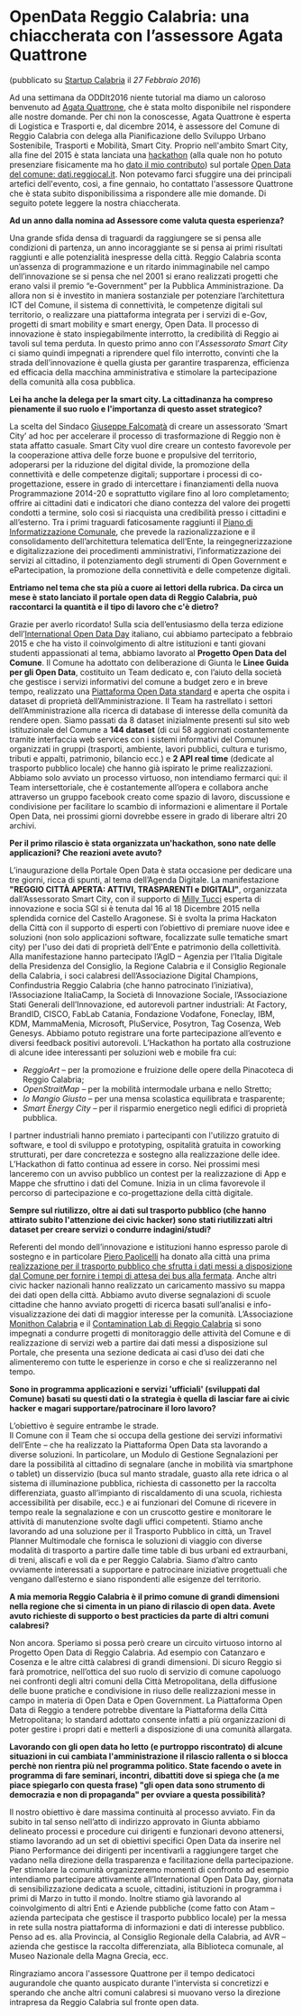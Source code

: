 # OpenData Reggio Calabria: una chiaccherata con l’assessore Agata Quattrone #
(pubblicato su [Startup Calabria](http://www.startupcalabria.com/opendata-reggio-calabria-una-chiaccherata-con-lassessore-agata-quattrone/) il *27 Febbraio 2016*)

Ad una settimana da ODDIt2016 niente tutorial ma diamo un caloroso benvenuto ad [Agata Quattrone](http://it.linkedin.com/in/quattroneagata), che è stata molto disponibile nel rispondere alle nostre domande.
Per chi non la conoscesse, Agata Quattrone è esperta di Logistica e Trasporti e, dal dicembre 2014, è assessore del Comune di Reggio Calabria con delega alla Pianificazione dello Sviluppo Urbano Sostenibile, Trasporti e Mobilità, Smart City.
Proprio nell'ambito Smart City, alla fine del 2015 è stata lanciata una [hackathon](https://it.wikipedia.org/wiki/Hackathon) (alla quale non ho potuto presenziare fisicamente ma ho [dato il mio contributo](nicoprocopio.blogspot.it/2015/12/bus-stops-dal-portale-open-data-di.html)) sul portale [Open Data del comune: dati.reggiocal.it](http://dati.reggiocal.it/).
Non potevamo farci sfuggire una dei principali artefici dell'evento, così, a fine gennaio, ho contattato l'assessore Quattrone che è stata subito disponibilissima a rispondere alle mie domande. Di seguito potete leggere la nostra chiaccherata.

**Ad un anno dalla nomina ad Assessore come valuta questa esperienza?**

Una grande sfida densa di traguardi da raggiungere se si pensa alle condizioni di partenza, un anno incoraggiante se si pensa ai primi risultati raggiunti e alle potenzialità inespresse della città.
Reggio Calabria sconta un’assenza di programmazione e un ritardo inimmaginabile nel campo dell’innovazione se si pensa che nel 2001 si erano realizzati progetti che erano valsi il premio “e-Government” per la Pubblica Amministrazione. Da allora non si è investito in maniera sostanziale per potenziare l’architettura ICT del Comune, il sistema di connettività, le competenze digitali sul territorio, o realizzare una piattaforma integrata per i servizi di e-Gov, progetti di smart mobility e smart energy, Open Data. Il processo di innovazione è stato inspiegabilmente interrotto, la credibilità di Reggio ai tavoli sul tema perduta.
In questo primo anno con l’*Assessorato Smart City* ci siamo quindi impegnati a riprendere quel filo interrotto, convinti che la strada dell’innovazione è quella giusta per garantire trasparenza, efficienza ed efficacia della macchina amministrativa e stimolare la partecipazione della comunità alla cosa pubblica.

**Lei ha anche la delega per la smart city. La cittadinanza ha compreso pienamente il suo ruolo e l'importanza di questo asset strategico?**

La scelta del Sindaco [Giuseppe Falcomatà](https://en.wikipedia.org/wiki/Giuseppe_Falcomat%C3%A0) di creare un assessorato ‘Smart City’ ad hoc per accelerare il processo di trasformazione di Reggio non è stata affatto casuale. Smart City vuol dire creare un contesto favorevole per la cooperazione attiva delle forze buone e propulsive del territorio, adoperarsi per la riduzione del digital divide, la promozione della connettività e delle competenze digitali; supportare i processi di co-progettazione, essere in grado di intercettare i finanziamenti della nuova Programmazione 2014-20 e soprattutto vigilare fino al loro completamento; offrire ai cittadini dati e indicatori che diano contezza del valore dei progetti condotti a termine, solo così si riacquista una credibilità presso i cittadini e all’esterno.
Tra i primi traguardi faticosamente raggiunti il [Piano di Informatizzazione Comunale](http://dati.reggiocal.it/?page_id=345), che prevede la razionalizzazione e il consolidamento dell’architettura telematica dell’Ente, la reingegnerizzazione e digitalizzazione dei procedimenti amministrativi, l’informatizzazione dei servizi al cittadino, il potenziamento degli strumenti di Open Government e ePartecipation, la promozione della connettività e delle competenze digitali.

**Entriamo nel tema che sta più a cuore ai lettori della rubrica. Da circa un mese è stato lanciato il portale open data di Reggio Calabria, può raccontarci la quantità e il tipo di lavoro che c'è dietro?**

Grazie per averlo ricordato! Sulla scia dell’entusiasmo della terza edizione dell’[International Open Data Day](http://opendataday.org/) italiano, cui abbiamo partecipato a febbraio 2015 e che ha visto il coinvolgimento di altre istituzioni e tanti giovani studenti appassionati al tema, abbiamo lavorato al **Progetto Open Data del Comune**.
Il Comune ha adottato con deliberazione di Giunta le **Linee Guida per gli Open Data**, costituito un Team dedicato e, con l’aiuto della società che gestisce i servizi informativi del comune a budget zero e in breve tempo, realizzato una [Piattaforma Open Data standard](http://dati.reggiocal.it/) e aperta che ospita i dataset di proprietà dell’Amministrazione. Il Team ha rastrellato i settori dell’Amministrazione alla ricerca di database di interesse della comunità da rendere open. Siamo passati da 8 dataset inizialmente presenti sul sito web istituzionale del Comune a **144 dataset** (di cui 58 aggiornati costantemente tramite interfaccia web services con i sistemi informativi del Comune) organizzati in gruppi (trasporti, ambiente, lavori pubblici, cultura e turismo, tributi e appalti, patrimonio, bilancio ecc.) e **2 API real time** (dedicate al trasporto pubblico locale) che hanno già ispirato le prime realizzazioni. Abbiamo solo avviato un processo virtuoso, non intendiamo fermarci qui: il Team intersettoriale, che è costantemente all’opera e collabora anche attraverso un gruppo facebook creato come spazio di lavoro, discussione e condivisione per facilitare lo scambio di informazioni e alimentare il Portale Open Data, nei prossimi giorni dovrebbe essere in grado di liberare altri 20 archivi.

**Per il primo rilascio è stata organizzata un'hackathon, sono nate delle applicazioni? Che reazioni avete avuto?**

L’inaugurazione della Portale Open Data è stata occasione per dedicare una tre giorni, ricca di spunti, al tema dell’Agenda Digitale. La manifestazione **"REGGIO CITTÀ APERTA: ATTIVI, TRASPARENTI e DIGITALI"**, organizzata dall’Assessorato Smart City, con il supporto di [Milly Tucci](https://it.linkedin.com/in/filomena-milly-tucci-57a9104) esperta di innovazione e socia SGI si è tenuta dal 16 al 18 Dicembre 2015 nella splendida cornice del Castello Aragonese.
Si è svolta la prima Hackaton della Città con il supporto di esperti con l’obiettivo di premiare nuove idee e soluzioni (non solo applicazioni software, focalizzate sulle tematiche smart city) per l'uso dei dati di proprietà dell'Ente e patrimonio della collettività. Alla manifestazione hanno partecipato l’AgID – Agenzia per l’Italia Digitale della Presidenza del Consiglio, la Regione Calabria e il Consiglio Regionale della Calabria, i soci calabresi dell’Associazione Digital Champions, Confindustria Reggio Calabria (che hanno patrocinato l’iniziativa), l’Associazione ItaliaCamp, la Società di Innovazione Sociale, l’Associazione Stati Generali dell’Innovazione, ed autorevoli partner industriali: At Factory, BrandID, CISCO, FabLab Catania, Fondazione Vodafone, Foneclay, IBM, KDM, MammaMenia, Microsoft, PluService, Posytron, Tag Cosenza, Web Genesys. Abbiamo potuto registrare una forte partecipazione all’evento e diversi feedback positivi autorevoli. L’Hackathon ha portato alla costruzione di alcune idee interessanti per soluzioni web e mobile fra cui:

- *ReggioArt* – per la promozione e fruizione delle opere della Pinacoteca di Reggio Calabria;
- *OpenStraitMap* – per la mobilità intermodale urbana e nello Stretto;
- *Io Mangio Giusto* – per una mensa scolastica  equilibrata e trasparente;
- *Smart Energy City* – per il risparmio energetico negli edifici di proprietà pubblica.

I partner industriali hanno premiato i partecipanti con l'utilizzo gratuito di software, e tool di sviluppo e prototyping, ospitalità gratuita in coworking strutturati, per dare concretezza e sostegno alla realizzazione delle idee. L’Hackathon di fatto continua ad essere in corso. Nei prossimi mesi lanceremo con un avviso pubblico un contest per la realizzazione di App e Mappe che sfruttino i dati del Comune. Inizia in un clima favorevole il percorso di partecipazione e co-progettazione della città digitale.

**Sempre sul riutilizzo, oltre ai dati sul trasporto pubblico (che hanno attirato subito l'attenzione dei civic hacker) sono stati riutilizzati altri dataset per creare servizi o condurre indagini/studi?**

Referenti del mondo dell’innovazione e istituzioni hanno espresso parole di sostegno e in particolare [Piero Paolicelli](http://www.piersoft.it/) ha donato alla città una prima [realizzazione per il trasporto pubblico che sfrutta i dati messi a disposizione dal Comune per fornire i tempi di attesa dei bus alla fermata](http://www.piersoft.it/reggiocaltrasporti/). Anche altri civic hacker nazionali hanno realizzato un caricamento massivo su mappa dei dati open della città. Abbiamo avuto diverse segnalazioni di scuole cittadine che hanno avviato progetti di ricerca basati sull’analisi e info-visualizzazione dei dati di maggior interesse per la comunità. L’Associazione [Monithon Calabria](http://www.monithoncalabria.it/) e il [Contamination Lab di Reggio Calabria](https://www.facebook.com/clabreggio) si sono impegnati a condurre progetti di monitoraggio delle attività del Comune e di realizzazione di servizi web a partire dai dati messi a disposizione sul Portale, che presenta una sezione dedicata ai casi d’uso dei dati che alimenteremo con tutte le esperienze in corso e che si realizzeranno nel tempo.

**Sono in programma applicazioni e servizi 'ufficiali' (sviluppati dal Comune) basati su questi dati o la strategia è quella di lasciar fare ai civic hacker e magari supportare/patrocinare il loro lavoro?**

L’obiettivo è seguire entrambe le strade.  
Il Comune con il Team che si occupa della gestione dei servizi informativi dell’Ente – che ha realizzato la Piattaforma Open Data sta lavorando a diverse soluzioni. In particolare, un Modulo di Gestione Segnalazioni per dare la possibilità al cittadino di segnalare (anche in mobilità via smartphone o tablet) un disservizio (buca sul manto stradale, guasto alla rete idrica o al sistema di illuminazione pubblica, richiesta di cassonetto per la raccolta differenziata, guasto all’impianto di riscaldamento di una scuola, richiesta accessibilità per disabile, ecc.) e ai funzionari del Comune di ricevere in tempo reale la segnalazione e con un cruscotto gestire e monitorare le attività di manutenzione svolte dagli uffici competenti.
Stiamo anche lavorando ad una soluzione per il Trasporto Pubblico in città, un Travel Planner Multimodale che fornisca le soluzioni di viaggio con diverse modalità di trasporto a partire dalle time table di bus urbani ed extraurbani, di treni, aliscafi e voli da e per Reggio Calabria.
Siamo d’altro canto ovviamente interessati a supportare e patrocinare iniziative progettuali che vengano dall’esterno e siano rispondenti alle esigenze del territorio.

**A mia memoria Reggio Calabria è il primo comune di grandi dimensioni nella regione che si cimenta in un piano di rilascio di open data. Avete avuto richieste di supporto o best practicies da parte di altri comuni calabresi?**

Non ancora. Speriamo si possa però creare un circuito virtuoso intorno al Progetto Open Data di Reggio Calabria. Ad esempio con Catanzaro e Cosenza e le altre città calabresi di grandi dimensioni. Di sicuro Reggio si farà promotrice, nell’ottica del suo ruolo di servizio di comune capoluogo nei confronti degli altri comuni della Città Metropolitana, della diffusione delle buone pratiche e condivisione in riuso delle realizzazioni messe in campo in materia di Open Data e Open Government. La Piattaforma Open Data di Reggio a tendere potrebbe diventare la Piattaforma della Città Metropolitana; lo standard adottato consente infatti a più organizzazioni di poter gestire i propri dati e metterli a disposizione di una comunità allargata.

**Lavorando con gli open data ho letto (e purtroppo riscontrato) di alcune situazioni in cui cambiata l'amministrazione il rilascio rallenta o si blocca perchè non rientra più nel programma politico. State facendo o avete in programma di fare seminari, incontri, dibattiti dove si spiega che (a me piace spiegarlo con questa frase) "gli open data sono strumento di democrazia e non di propaganda" per ovviare a questa possibilità?**

Il nostro obiettivo è dare massima continuità al processo avviato. Fin da subito in tal senso nell’atto di indirizzo approvato in Giunta abbiamo delineato processi e procedure cui dirigenti e funzionari devono attenersi, stiamo lavorando ad un set di obiettivi specifici Open Data da inserire nel Piano Performance dei dirigenti per incentivarli a raggiungere target che vadano nella direzione della trasparenza e facilitazione della partecipazione. Per stimolare la comunità organizzeremo momenti di confronto ad esempio intendiamo partecipare attivamente all’International Open Data Day, giornata di sensibilizzazione dedicata a scuole, cittadini, istituzioni in programma i primi di Marzo in tutto il mondo. Inoltre stiamo già lavorando al coinvolgimento di altri Enti e Aziende pubbliche (come fatto con Atam – azienda partecipata che gestisce il trasporto pubblico locale) per la messa in rete sulla nostra piattaforma di informazioni e dati di interesse pubblico. Penso ad es. alla Provincia, al Consiglio Regionale della Calabria, ad AVR – azienda che gestisce la raccolta differenziata, alla Biblioteca comunale, al Museo Nazionale della Magna Grecia, ecc.

Ringraziamo ancora l'assessore Quattrone per il tempo dedicatoci augurandole che quanto auspicato durante l'intervista si concretizzi e sperando che anche altri comuni calabresi si muovano verso la direzione intrapresa da Reggio Calabria sul fronte open data. 
